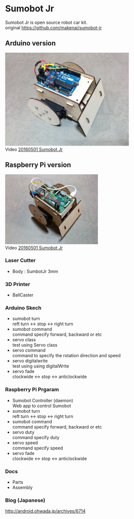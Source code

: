 # Sumobot Jr
Sumobot Jr is open source robot car kit. <br/>
original https://github.com/makenai/sumobot-jr <br/>

## Arduino version
<img src="https://github.com/FabLabKannai/SumobotJr/blob/master/docs/arduino_ver.jpg" width="400" /> <br/>
Video [20160501 Sumobot Jr](https://www.youtube.com/watch?v=96kZ15I-gVY) <br/>

## Raspberry Pi version
<img src="https://github.com/FabLabKannai/SumobotJr/blob/master/docs/raspi_ver.jpg" width="300" /> <br/>
Video [20160501 Sumobot Jr](https://www.youtube.com/watch?v=J9WRliGs7vI) <br/>

### Laser Cutter
- Body : SumbotJr 3mm

### 3D Printer
- BallCaster

### Arduino Skech
- sumobot turn <br/>
  reft turn <-> stop <-> right turn <br/>
- sumobot command <br/>
  command specify forward, backward or etc
- servo class <br/>
  test using Servo class <br/>
- servo command <br/>
  command to specify the rotation direction and speed <br/>
- servo digitalwrite <br/>
  test using using digitalWrite <br/>
- servo fade <br/>
  clockwide <-> stop <-> anticlockwide <br/>

### Raspberry Pi Prgaram
- Sumobot Controller (daemon) <br/>
Web app to control Sumobot <br/>
- sumobot turn <br/>
  reft turn <-> stop <-> right turn <br/>
- sumobot command <br/>
  command specify forward, backward or etc <br/>
- servo duty <br/>
  command specify duty <br/>
- servo speed <br/>
  command specify speed <br/>
- servo fade <br/>
  clockwide <-> stop <-> anticlockwide <br/>

### Docs
- Parts
- Assembly

### Blog (Japanese)
http://android.ohwada.jp/archives/6714
